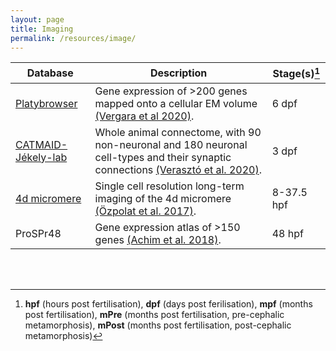 ```yaml
---
layout: page
title: Imaging
permalink: /resources/image/
---
```



| Database | Description | Stage(s)[^1] |
| -------- | ----------- | ------------ |
| [Platybrowser](https://github.com/mobie/mobie-viewer-fiji#mmb-fiji) | Gene expression of >200 genes mapped onto a cellular EM volume [(Vergara et al 2020)](https://www.ncbi.nlm.nih.gov/pmc/articles/PMC8445025/). | 6 dpf |
| [CATMAID-Jékely-lab](https://catmaid.jekelylab.ex.ac.uk) | Whole animal connectome, with 90 non-neuronal and 180 neuronal cell-types and their synaptic connections [(Verasztó et al. 2020)](https://www.biorxiv.org/content/10.1101/2020.08.21.260984v2). | 3 dpf |
| [4d micromere](https://zenodo.org/record/1063531#.X_x1nGRKj64) | Single cell resolution long-term imaging of the 4d micromere [(Özpolat et al. 2017)](https://elifesciences.org/articles/30463). | 8-37.5 hpf |
| ProSPr48 | Gene expression atlas of >150 genes [(Achim et al. 2018)](https://academic.oup.com/mbe/article/35/5/1047/4823215). | 48 hpf|

<br>
<br>

[^1]: **hpf** (hours post fertilisation), **dpf** (days post ferilisation), **mpf** (months post fertilisation), **mPre** (months post fertilisation, pre-cephalic metamorphosis), **mPost** (months post fertilisation, post-cephalic metamorphosis)
